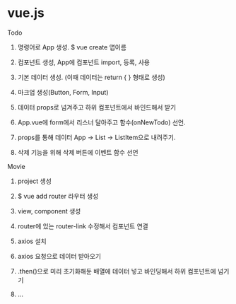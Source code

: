 # vue.js

Todo

1. 명령어로 App 생성. $ vue create 앱이름

2. 컴포넌트 생성, App에 컴포넌트 import, 등록, 사용

3. 기본 데이터 생성. (이때 데이터는 return { } 형태로 생성)

4. 마크업 생성(Button, Form, Input)

5. 데이터 props로 넘겨주고 하위 컴포넌트에서 바인드해서 받기

6. App.vue에 form에서 리스너 달아주고 함수(onNewTodo) 선언.

7. props를 통해 데이터 App -> List -> ListItem으로 내려주기.

8. 삭제 기능을 위해 삭제 버튼에 이벤트 함수 선언


Movie

1. project 생성

2. $ vue add router 라우터 생성

3. view, component 생성

4. router에 있는 router-link 수정해서 컴포넌트 연결

5. axios 설치

6. axios 요청으로 데이터 받아오기

7. .then()으로 미리 초기화해둔 배열에 데이터 넣고 바인딩해서 하위 컴포넌트에 넘기기

8. ... 
